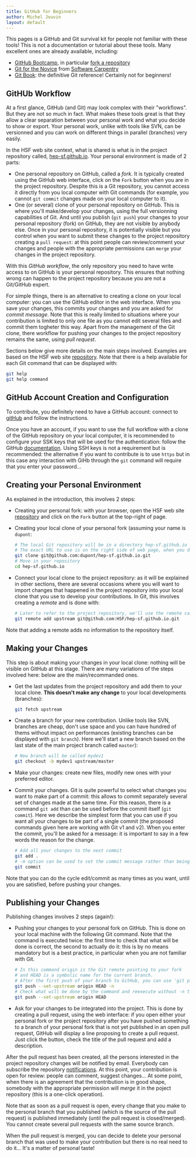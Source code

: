 ```yaml
---
title: GitHub for Beginners
author: Michel Jouvin
layout: default
---
```


This pages is a GitHub and Git survival kit for people not familiar with these tools! This is not a documentation or tutorial about these tools. Many excellent ones are already available, including:

* [GitHub Bootcamp](https://help.github.com/categories/bootcamp/), in particular [fork a repository](https://help.github.com/articles/fork-a-repo)
* [Git for the Novice](http://swcarpentry.github.io/git-novice/) from [Software Carpentry](http://software-carpentry.org/)
* [Git Book](https://git-scm.com/book/en/v2): the definitive Git reference! Certainly not for beginners!


## GitHUb Workflow

At a first glance, GitHub (and Git) may look complex with their "workflows". But they are not so much in fact. What makes these tools great is that they allow a clear separation between your personal work and what you decide to show or export. Your personal work, unlike with tools like SVN, can be versionned and you can work on different things in parallel (branches) very easily.

In the HSF web site context, what is shared is what is in the project repository called, [hep-sf.github.io](https://github.com/HSF/hep-sf.github.io). Your personal environment is made of 2 parts:

* One personal repository on GitHub, called a *fork*. It is typically created using the GitHub web interface, click on the `Fork` button when you are in the project repository. Despite this is a Git repository, you cannot access it directly from you local computer with Git commands (for example, you cannot `git commit` changes made on your local computer to it).
* One (or several) clone of your personal repository on GitHub. This is where you'll make/develop your changes, using the full versionning capabilities of Git. And until you publish (`git push`) your changes to your personal repository (fork) on GitHub, they are not visible by anybody else. Once in your personal repository, it is potentially visible but you control when you want to submit these changes to the project repository creating a `pull request`: at this point people can review/comment your changes and people with the appropriate permissions can `merge` your changes in the project repository.

With this *GitHub workflow*, the only repository you need to have write access to on GitHub is your personal repository. This ensures that nothing wrong can happen to the project repository because you are not a Git/GitHub expert.

For simple things, there is an alternative to creating a clone on your local computer: you can use the GitHub editor in the web interface. When you save your changes, this commits your changes and you are asked for *commit message*. Note that this is really limited to situations where your contribution is limited to only one file as you cannot edit several files and commit them togheter this way. Apart from the management of the Git clone, there workflow for pushing your changes to the project repository remains the same, using *pull request*.

Sections below give more details on the main steps involved. Examples are based on the HSF web site [repository](https://github.com/HSF/hep-sf.github.io). Note that there is a help available for each Git command that can be displayed with:

```bash
git help
git help command
```


## GitHub Account Creation and Configuration

To contribute, you definitely need to have a GitHub account: connect to [gitHub](http://github.com) and follow the instructions.

Once you have an account, if you want to use the full workflow with a clone of the GitHub repository on your local computer, it is recommended to configure your SSK keys that will be used for the authentication: follow the GitHub [documentation](https://help.github.com/articles/generating-ssh-keys/). Using SSH keys is not a requirement but is recommended: the alternative if you want to contribute is to use `https` but in this case any interaction with GiHb through the `git` command will require that you enter your password...


## Creating your Personal Environment

As explained in the introduction, this involves 2 steps:

* Creating your personal fork: with your browser, open the HSF web site [repository](https://github.com/HSF/hep-sf.github.io) and click on the `Fork` button at the top-right of page.
* Creating your local clone of your personal fork (assuming your name is `dupont`: 

  ```bash
  # The local Git repository will be in a directory hep-sf.github.io in your current directory.
  # The exact URL to use is on the right side of web page, when you display your personal fork.
  git clone git@github.com:dupont/hep-sf.github.io.git
  # Move in your repository
  cd hep-sf.github.io
  ```

* Connect your local clone to the project repository: as it will be explained in other sections, there are several occasions where you will want to import changes that happened in the project repository into your local clone that you use to develop your contributions. In Git, this involves creating a *remote* and is done with:

  ```bash
  # Later to refer to the project repository, we'll use the remote called upstream
  git remote add upstream git@github.com:HSF/hep-sf.github.io.git
  ```

Note that adding a remote adds no information to the repository itself.


## Making your Changes

This step is about making your changes in your local clone: nothing will be visible on GitHub at this stage. There are many variations of the steps involved here: below are the main/recommanded ones.

* Get the last updates from the project repository and add them to your local clone. **This doesn't make any change** to your local developments (branches):

  ```bash
  git fetch upstream
  ```

* Create a branch for your new contribution. Unlike tools like SVN, branches are cheap, don't use space and you can have hundred of thems without impact on performances (existing branches can be displayed with `git branch`). Here we'll start a new branch based on the last state of the main project branch called `master`):

  ```bash
  # New branch will be called mydev1
  git checkout -b mydev1 upstream/master
  ```

* Make your changes: create new files, modify new ones with your preferred editor.

* Commit your changes. Git is quite powerful to select what changes you want to make part of a commit: this allows to commit separately several set of changes made at the same time. For this reason, there is a command `git add` than can be used before the commit itself (`git commit`). Here we describe the simplest form that you can use if you want all your changes to be part of a single commit (the proposed commands given here are working with Git v1 and v2). When you enter the commit, you'll be asked for a message: it is important to say in a few words the reason for the change.

  ```bash
  # Add all your changes to the next commit
  git add .
  # -m option can be used to set the commit message rather than being asked for
  git commit
  ```

Note that you can do the cycle edit/commit as many times as you want, until you are satisfied, before pushing your changes.

## Publishing your Changes

Publishing changes involves 2 steps (again!):

* Pushing your changes to your personal fork on GitHub. This is done on your local machine with the following Git command. Note that the command is executed twice: the first time to check that what will be done is correct, the second to actually do it: this is by no means mandatory but is a best practice, in particular when you are not familiar with Git.

  ```bash
  # In this command origin is the Git remote pointing to your fork
  # and HEAD is a symbolic name for the current branch.
  # After the first push of your branch to GitHub, you can use 'git push' without options
  git push --set-upstream origin HEAD -n
  # Check what will be done by the command and reexecute without -n to actually do it
  git push --set-upstream origin HEAD
  
  ```

* Ask for your changes to be integrated into the project. This is done by creating a pull request, using the web interface: if you open either your personal fork or the project repository after you have pushed something to a branch of your personal fork that is not yet published in an open pull request, GitHub will display a line proposing to create a pull request. Just click the button, check the title of the pull request and add a description.

After the pull request has been created, all the persons interested in the project repository changes will be notified by email. Everybody can subscribe the repository [notifications](https://help.github.com/articles/about-notifications/). At this point, your contribution is open for review: people can comment, suggest changes... At some point, when there is an agreement that the contribution is in good shape, somebody with the appropriate permission will *merge* it in the poject repository (this is a one-click operation).

Note that as soon as a pull request is open, every change that you make to the personal branch that you published (which is the source of the pull request) is published immediately (until the pull request is closed/merged). You cannot create several pull requests with the same source branch.
 
When the pull request is merged, you can decide to delete your personal branch that was used to make your contribution but there is no real need to do it... It's a matter of personal taste!
